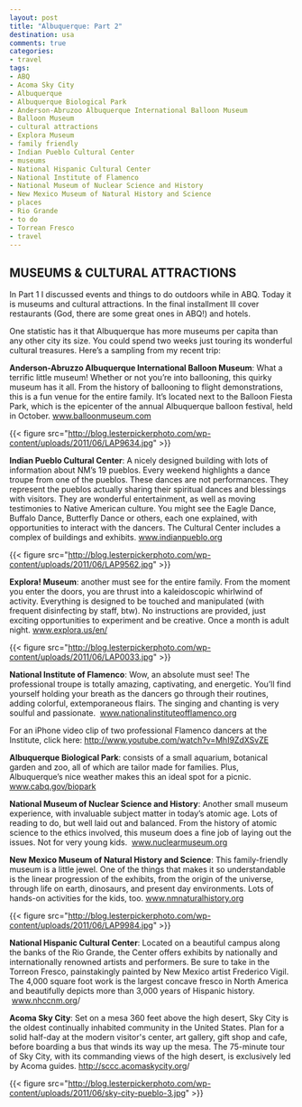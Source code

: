 ```yaml
---
layout: post
title: "Albuquerque: Part 2"
destination: usa
comments: true
categories:
- travel
tags:
- ABQ
- Acoma Sky City
- Albuquerque
- Albuquerque Biological Park
- Anderson-Abruzoo Albuquerque International Balloon Museum
- Balloon Museum
- cultural attractions
- Explora Museum
- family friendly
- Indian Pueblo Cultural Center
- museums
- National Hispanic Cultural Center
- National Institute of Flamenco
- National Museum of Nuclear Science and History
- New Mexico Museum of Natural History and Science
- places
- Rio Grande
- to do
- Torrean Fresco
- travel
---
```

<h2>MUSEUMS &amp; CULTURAL ATTRACTIONS</h2>
In Part 1 I discussed events and things to do outdoors while in ABQ. Today it is museums and cultural attractions. In the final installment Ill cover restaurants (God, there are some great ones in ABQ!) and hotels.

One statistic has it that Albuquerque has more museums per capita than any other city its size. You could spend two weeks just touring its wonderful cultural treasures. Here’s a sampling from my recent trip:

<strong>Anderson-Abruzzo Albuquerque International Balloon Museum</strong>: What a terrific little museum! Whether or not you’re into ballooning, this quirky museum has it all. From the history of ballooning to flight demonstrations, this is a fun venue for the entire family. It’s located next to the Balloon Fiesta Park, which is the epicenter of the annual Albuquerque balloon festival, held in October. <a href="http://www.balloonmuseum.com">www.balloonmuseum.com</a>

{{< figure src="http://blog.lesterpickerphoto.com/wp-content/uploads/2011/06/LAP9634.jpg" >}}

<strong>Indian Pueblo Cultural Center</strong>: A nicely designed building with lots of information about NM’s 19 pueblos. Every weekend highlights a dance troupe from one of the pueblos. These dances are not performances. They represent the pueblos actually sharing their spiritual dances and blessings with visitors. They are wonderful entertainment, as well as moving testimonies to Native American culture. You might see the Eagle Dance, Buffalo Dance, Butterfly Dance or others, each one explained, with opportunities to interact with the dancers. The Cultural Center includes a complex of buildings and exhibits. <a href="http://www.indianpueblo.org">www.indianpueblo.org</a>

{{< figure src="http://blog.lesterpickerphoto.com/wp-content/uploads/2011/06/LAP9562.jpg" >}}

<strong>Explora! Museum</strong>: another must see for the entire family. From the moment you enter the doors, you are thrust into a kaleidoscopic whirlwind of activity. Everything is designed to be touched and manipulated (with frequent disinfecting by staff, btw). No instructions are provided, just exciting opportunities to experiment and be creative. Once a month is adult night. <a href="http://www.explora.us/en/">www.explora.us/en/</a>

{{< figure src="http://blog.lesterpickerphoto.com/wp-content/uploads/2011/06/LAP0033.jpg" >}}

<strong>National Institute of Flamenco</strong>: Wow, an absolute must see! The professional troupe is totally amazing, captivating, and energetic. You’ll find yourself holding your breath as the dancers go through their routines, adding colorful, extemporaneous flairs. The singing and chanting is very soulful and passionate.  <a href="http://www.nationalinstituteofflamenco.org">www.nationalinstituteofflamenco.org</a>

For an iPhone video clip of two professional Flamenco dancers at the Institute, click here: <a href="http://www.youtube.com/watch?v=MhI9ZdXSvZE">http://www.youtube.com/watch?v=MhI9ZdXSvZE</a>

<strong>Albuquerque Biological Park</strong>: consists of a small aquarium, botanical garden and zoo, all of which are tailor made for families. Plus, Albuquerque’s nice weather makes this an ideal spot for a picnic. <a href="http://www.cabq.gov/biopark">www.cabq.gov/biopark</a>

<strong>National Museum of Nuclear Science and History</strong>: Another small museum experience, with invaluable subject matter in today’s atomic age. Lots of reading to do, but well laid out and balanced. From the history of atomic science to the ethics involved, this museum does a fine job of laying out the issues. Not for very young kids.  <a href="http://www.nuclearmuseum.org">www.nuclearmuseum.org</a>

<strong>New Mexico Museum of Natural History and Science</strong>: This family-friendly museum is a little jewel. One of the things that makes it so understandable is the linear progression of the exhibits, from the origin of the universe, through life on earth, dinosaurs, and present day environments. Lots of hands-on activities for the kids, too. <a href="http://www.nmnaturalhistory.org">www.nmnaturalhistory.org</a>

{{< figure src="http://blog.lesterpickerphoto.com/wp-content/uploads/2011/06/LAP9984.jpg" >}}

<strong>National Hispanic Cultural Center</strong>: Located on a beautiful campus along the banks of the Rio Grande, the Center offers exhibits by nationally and internationally renowned artists and performers. Be sure to take in the Torreon Fresco, painstakingly painted by New Mexico artist Frederico Vigil. The 4,000 square foot work is the largest concave fresco in North America and beautifully depicts more than 3,000 years of Hispanic history.  <a href="http://www.nhccnm.org">www.nhccnm.org</a>/

<strong>Acoma Sky City</strong>: Set on a mesa 360 feet above the high desert, Sky City is the oldest continually inhabited community in the United States. Plan for a solid half-day at the modern visitor's center, art gallery, gift shop and cafe, before boarding a bus that winds its way up the mesa. The 75-minute tour of Sky City, with its commanding views of the high desert, is exclusively led by Acoma guides. <a href="http://sccc.acomaskycity.org">http://sccc.acomaskycity.org</a>/

{{< figure src="http://blog.lesterpickerphoto.com/wp-content/uploads/2011/06/sky-city-pueblo-3.jpg" >}}
